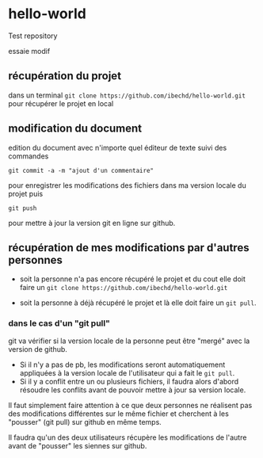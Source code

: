 # hello-world
Test repository

essaie modif


## récupération du projet
dans un terminal
```git clone https://github.com/ibechd/hello-world.git```
pour récupérer le projet en local

## modification du document
edition du document avec n'importe quel éditeur de texte
suivi des commandes 

```git commit -a -m "ajout d'un commentaire" ```

pour enregistrer les modifications des fichiers dans ma version locale du projet puis 

```git push```

pour mettre à jour la version git en ligne sur github.


## récupération de mes modifications par d'autres personnes

- soit la personne n'a pas encore récupéré le projet et du cout elle doit faire un ```git clone https://github.com/ibechd/hello-world.git```

- soit la personne à déjà récupéré le projet et là elle doit faire un ```git pull```. 

### dans le cas d'un "git pull"

git va vérifier si la version locale de la personne peut être "mergé" avec la version de github.

- Si il n'y a pas de pb, les modifications seront automatiquement appliquées à la version locale de l'utilisateur qui a fait le ```git pull```.
- Si il y a conflit entre un ou plusieurs fichiers, il faudra alors d'abord résoudre les conflits avant de pouvoir mettre à jour sa version locale.

Il faut simplement faire attention à ce que deux personnes ne réalisent pas des modifications différentes sur le même fichier et cherchent à les "pousser" (git pull) sur github en même temps.

Il faudra qu'un des deux utilisateurs récupère les modifications de l'autre avant de "pousser" les siennes sur github.